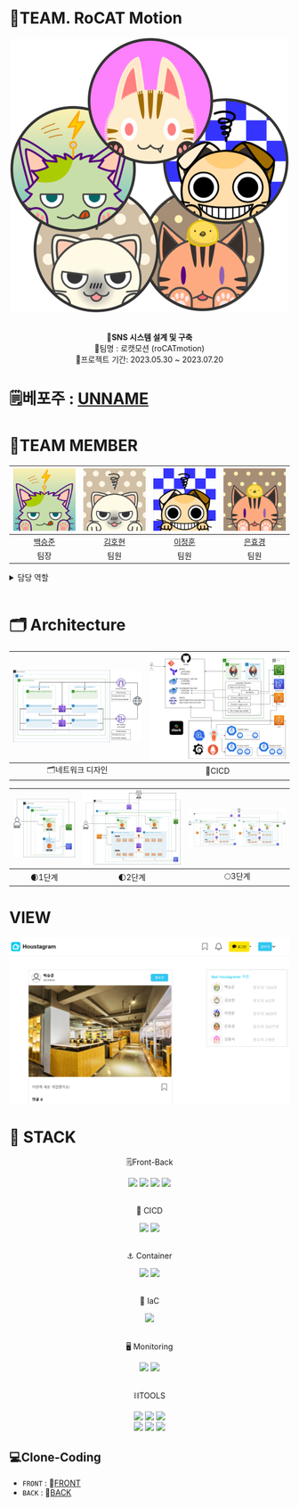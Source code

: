 # 🚀TEAM. RoCAT Motion
<div align="center">
 <img src="https://github.com/ONE-OF-WORLD/FINAL-PROJECT/blob/main/img/rocat.png">
 <br>
</br>

<b>💫SNS 시스템 설계 및 구축 </b><br>
 💫팀명 : 로캣모션 (roCATmotion) <br>
 💫프로젝트 기간: 2023.05.30 ~ 2023.07.20<br>
</div>


# 🗒️베포주 : [UNNAME](http://houstagram.com/)



# 🚀TEAM MEMBER

|![백승준](./img/bsj.png)|![김호현](./img/khh.png)|![이정훈](./img/ljh.jpg)|![은효경](./img/ehk.png)|
|:---:|:---:|:---:|:---:|
|[백승준](https://github.com/Santhaim)|[김호현](https://github.com/kimohyeon)|[이정훈](https://github.com/gugucone999)|[은효경](https://github.com/MintBANG)|
|팀장|팀원|팀원|팀원|

<details>
<summary>담당 역할</summary>
<div markdown="1">

**🚀백승준 (TEAM LEADER)**

**🚀김호현**

**🚀이정훈**

**🚀은효경**
 
</div>
</details>
<br />

# 🗂️ Architecture

|![네트워크 디자인](./img/네트워크디자인.drawio.png)|![CICD](./img/CICD.drawio.png)|
|:---:|:---:|
|🗂️네트워크 디자인|🧩CICD|

|![1단계](./img/1단계_최종.drawio.png)|![2단계](./img/2단계_최종.drawio.png)|![3단계](./img/3단계_최종.drawio.png)|
|:---:|:---:|:---:|
|🌒1단계|🌓2단계|🌕3단계|


# VIEW
<img src="https://github.com/ONE-OF-WORLD/FINAL-PROJECT/blob/main/img/houstagram.png">

# 📢 STACK

<div align="center">
<p> 🗒️Front-Back </p>
 <img src="https://img.shields.io/badge/Gunigorn-EEEEEE?style=flat&logo=Gunicorn&logoColor=green"/>
  <img src="https://img.shields.io/badge/Nginx-005500?style=flat&logo=Nginx&logoColor=green"/>
 <img src="https://img.shields.io/badge/React-FFFFFF?style=flat&logo=React&logoColor=blue"/> 
 <img src="https://img.shields.io/badge/Node.js-FFFFEE?style=flat&logo=Node.js&logoColor=deepgreen"/> <br>
</div>
<br>

<div align="center">
<p> 🧩 CICD </p>
 <img src="https://img.shields.io/badge/Jenkins-000000?style=flat&logo=Jenkins&logoColor=white"/>
 <img src="https://img.shields.io/badge/Argo-FFFFFF?style=flat&logo=Argo&logoColor=orange"/>
</div>
<br>

<div align="center">
<p> ⚓ Container </p>
 <img src="https://img.shields.io/badge/Docker-9EE2FF?style=flat&logo=Docker&logoColor=blue"/>
 <img src="https://img.shields.io/badge/Kubernetes-9EE4FF?style=flat&logo=Kubernetes&logoColor=blue"/>
</div>
<br>

<div align="center">
<p> 🧷 IaC </p>
 <img src="https://img.shields.io/badge/Terraform-C0C2FF?style=flat&logo=Terraform&logoColor=blue"/>
 <br>
</div>
<br>

<div align="center">
<p> 🖥️ Monitoring </p>
 <img src="https://img.shields.io/badge/Prometheus-FFC7A0?style=flat&logo=Prometheus&logoColor=orange"/>
 <img src="https://img.shields.io/badge/Grafana-FFD1C2?style=flat&logo=Grafana&logoColor=orange"/>
</div>
<br>

<div align="center">
<p> ⛓️TOOLS </p>
 <img src="https://img.shields.io/badge/Notion-000000?style=flat&logo=Notion&logoColor=white"/>
 <img src="https://img.shields.io/badge/Miro-FFFF00?style=flat&logo=Miro&logoColor=yellow"/>
 <img src="https://img.shields.io/badge/Github-181717?style=flat&logo=Github&logoColor=white"/>
 </br>
 <img src="https://img.shields.io/badge/Visual Studio Code-007ACC?style=flat&logo=Visual Studio Code&logoColor=white"/>
 <img src="https://img.shields.io/badge/Pycharm-FFFFEE?style=flat&logo=Pycharm&logoColor=yellow"/>
 <img src="https://img.shields.io/badge/Django-9EEFF?style=flat&logo=Django&logoColor=black"/>
 <br> 
</div>

## 💻Clone-Coding
- `FRONT` : 💫[FRONT](https://github.com/ONE-OF-WORLD/FINAL-FRONT)
- `BACK` : 💫[BACK](https://github.com/ONE-OF-WORLD/FINAL-BACK)
